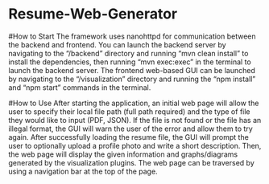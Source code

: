 # Resume-Web-Generator

#How to Start
The framework uses nanohttpd for communication between the backend and frontend. You can launch the backend server by navigating to the “/backend” directory and running “mvn clean install” to install the dependencies, then running “mvn exec:exec” in the terminal to launch the backend server.
The frontend web-based GUI can be launched by navigating to the “/visualization” directory and running the “npm install” and “npm start” commands in the terminal.

#How to Use
After starting the application, an initial web page will allow the user to specify their local file path (full path required) and the type of file they would like to input (PDF, JSON). If the file is not found or the file has an illegal format, the GUI will warn the user of the error and allow them to try again. After successfully loading the resume file, the GUI will prompt the user to optionally upload a profile photo and write a short description. Then, the web page will display the given information and graphs/diagrams generated by the visualization plugins. The web page can be traversed by using a navigation bar at the top of the page.
